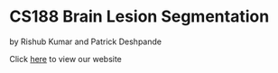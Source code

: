 # CS188 Brain Lesion Segmentation
by Rishub Kumar and Patrick Deshpande

Click <a href="rishub.com/BrainSegmentation">here</a> to view our website
